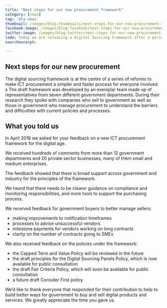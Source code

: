 ```yaml
---
title: "Next steps for our new procurement framework"
category: [news]
tag: 'dta news'
thumbnail: /images/blog-thumbnails/next-steps-for-our-new-procurement-framework_thumb.png
facebook-image: /images/blog-facebook/next-steps-for-our-new-procurement-framework_facebook.png
twitter-image: /images/blog-twitter/next-steps-for-our-new-procurement-framework_twitter.png
lede: Today we are releasing a Digital Sourcing Framework after a period of public consultation, to guide policy and decision making.
searchexcerpt:

---
```


## Next steps for our new procurement

The digital sourcing framework is at the centre of a series of reforms to make ICT procurement a simpler and faster process for everyone involved.
s
The draft framework was developed by an exemplar team made up of representatives from seven different government departments. During their research they spoke with companies who sell to government as well as those in government who manage procurement to understand the barriers and difficulties with current policies and processes.

## What you told us

In April 2018 we asked for your feedback on a new ICT procurement framework for the digital age.

We received hundreds of comments from more than 12 government departments and 20 private sector businesses, many of them small and medium enterprises.

The feedback showed that there is broad support across government and industry for the principles of the framework.

We heard that there needs to be clearer guidance on compliance and monitoring responsibilities, and more tools to support the purchasing process.

We received feedback for government buyers to better manage sellers:
- making improvements to notification timeframes
- processes to advise unsuccessful vendors
- milestone payments for vendors working on long contracts
- clarity on the number of contracts going to SMEs

We also received feedback on the policies under the framework:

- the Capped Term and Value Policy will be reviewed in the future
- the draft principles for the Digital Sourcing Panels Policy, which is now available for public consultation
- the draft Fair Criteria Policy, which will soon be available for public consultation
- a future draft Consider First policy

We’d like to thank everyone that responded for their contribution to help to build better ways for government to buy and sell digital products and services. We greatly appreciate the time you gave us.
